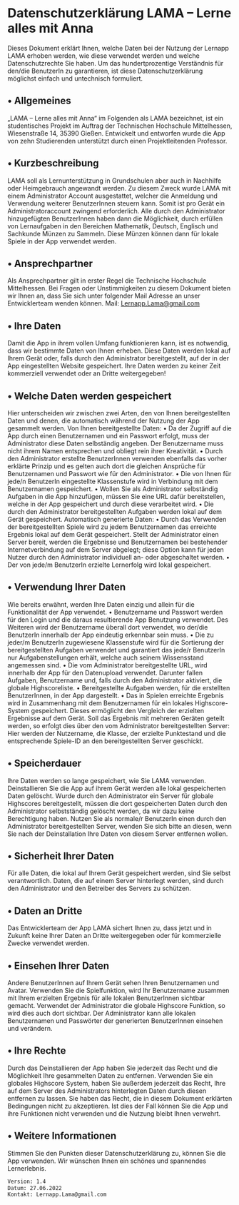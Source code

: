 # Datenschutzerklärung LAMA – Lerne alles mit Anna
Dieses Dokument erklärt Ihnen, welche Daten bei der Nutzung der Lernapp LAMA erhoben werden, wie diese verwendet werden und welche Datenschutzrechte Sie haben.
Um das hundertprozentige Verständnis für den/die BenutzerIn zu garantieren, ist diese Datenschutzerklärung möglichst einfach und untechnisch formuliert.

## •	Allgemeines
„LAMA – Lerne alles mit Anna“ im Folgenden als LAMA bezeichnet, ist ein studentisches Projekt im Auftrag der Technischen Hochschule Mittelhessen, Wiesenstraße 14, 35390 Gießen. Entwickelt und entworfen wurde die App von zehn Studierenden unterstützt durch einen Projektleitenden Professor.
## •	Kurzbeschreibung
LAMA soll als Lernunterstützung in Grundschulen aber auch in Nachhilfe oder Heimgebrauch angewandt werden. Zu diesem Zweck wurde LAMA mit einem Administrator Account ausgestattet, welcher die Anmeldung und Verwendung weiterer BenutzerInnen steuern kann. Somit ist pro Gerät ein Administratoraccount zwingend erforderlich. Alle durch den Administrator hinzugefügten BenutzerInnen haben dann die Möglichkeit, durch erfüllen von Lernaufgaben in den Bereichen Mathematik, Deutsch, Englisch und Sachkunde Münzen zu Sammeln. Diese Münzen können dann für lokale Spiele in der App verwendet werden.
## •	Ansprechpartner
Als Ansprechpartner gilt in erster Regel die Technische Hochschule Mittelhessen. Bei Fragen oder Unstimmigkeiten zu diesem Dokument bieten wir Ihnen an, dass Sie sich unter folgender Mail Adresse an unser Entwicklerteam wenden können.
Mail: Lernapp.Lama@gmail.com
## •	Ihre Daten
Damit die App in ihrem vollen Umfang funktionieren kann, ist es notwendig, dass wir bestimmte Daten von Ihnen erheben. Diese Daten werden lokal auf Ihrem Gerät oder, falls durch den Administrator bereitgestellt, auf der in der App eingestellten Website gespeichert.
Ihre Daten werden zu keiner Zeit kommerziell verwendet oder an Dritte weitergegeben!
## •	Welche Daten werden gespeichert
Hier unterscheiden wir zwischen zwei Arten, den von Ihnen bereitgestellten Daten und denen, die automatisch während der Nutzung der App gesammelt werden.
Von Ihnen bereitgestellte Daten:
•	Da der Zugriff auf die App durch einen Benutzernamen und ein Passwort erfolgt, muss der Administrator diese Daten selbständig angeben. Der Benutzername muss nicht ihrem Namen entsprechen und obliegt rein ihrer Kreativität.
•	Durch den Administrator erstellte BenutzerInnen verwenden ebenfalls das vorher erklärte Prinzip und es gelten auch dort die gleichen Ansprüche für Benutzernamen und Passwort wie für den Administrator.
•	Die von Ihnen für jede/n BenutzerIn eingestellte Klassenstufe wird in Verbindung mit dem Benutzernamen gespeichert.
•	Wollen Sie als Administrator selbständig Aufgaben in die App hinzufügen, müssen Sie eine URL dafür bereitstellen, welche in der App gespeichert und durch diese verarbeitet wird.
•	Die durch den Administrator bereitgestellten Aufgaben werden lokal auf dem Gerät gespeichert.
Automatisch generierte Daten:
•	Durch das Verwenden der bereitgestellten Spiele wird zu jedem Benutzernamen das erreichte Ergebnis lokal auf dem Gerät gespeichert. Stellt der Administrator einen Server bereit, werden die Ergebnisse und Benutzernamen bei bestehender Internetverbindung auf dem Server abgelegt; diese Option kann für jeden Nutzer durch den Administrator individuell an- oder abgeschaltet werden.
•	Der von jede/m BenutzerIn erzielte Lernerfolg wird lokal gespeichert.

## •	Verwendung Ihrer Daten
Wie bereits erwähnt, werden Ihre Daten einzig und allein für die Funktionalität der App verwendet. 
•	Benutzername und Passwort werden für den Login und die daraus resultierende App Benutzung verwendet. Des Weiteren wird der Benutzername überall dort verwendet, wo der/die BenutzerIn innerhalb der App eindeutig erkennbar sein muss.
•	Die zu jeder/m BenutzerIn zugewiesene Klassenstufe wird für die Sortierung der bereitgestellten Aufgaben verwendet und garantiert das jede/r BenutzerIn nur Aufgabenstellungen erhält, welche auch seinem Wissensstand angemessen sind.
•	Die vom Administrator bereitgestellte URL, wird innerhalb der App für den Datenupload verwendet. Darunter fallen Aufgaben, Benutzername und, falls durch den Administrator aktiviert, die globale Highscoreliste.
•	Bereitgestellte Aufgaben werden, für die erstellten BenutzerInnen, in der App dargestellt.
•	Das in Spielen erreichte Ergebnis wird in Zusammenhang mit dem Benutzernamen für ein lokales Highscore-System gespeichert. Dieses ermöglicht den Vergleich der erzielten Ergebnisse auf dem Gerät. Soll das Ergebnis mit mehreren Geräten geteilt werden, so erfolgt dies über den vom Administrator bereitgestellten Server: Hier werden der Nutzername, die Klasse, der erzielte Punktestand und die entsprechende Spiele-ID an den bereitgestellten Server geschickt.

## •	Speicherdauer
Ihre Daten werden so lange gespeichert, wie Sie LAMA verwenden. Deinstallieren Sie die App auf ihrem Gerät werden alle lokal gespeicherten Daten gelöscht.
Wurde durch den Administrator ein Server für globale Highscores bereitgestellt, müssen die dort gespeicherten Daten durch den Administrator selbstständig gelöscht werden, da wir dazu keine Berechtigung haben. Nutzen Sie als normale/r BenutzerIn einen durch den Administrator bereitgestellten Server, wenden Sie sich bitte an diesen, wenn Sie nach der Deinstallation Ihre Daten von diesem Server entfernen wollen.
## •	Sicherheit Ihrer Daten
Für alle Daten, die lokal auf Ihrem Gerät gespeichert werden, sind Sie selbst verantwortlich.
Daten, die auf einem Server hinterlegt werden, sind durch den Administrator und den Betreiber des Servers zu schützen.
## •	Daten an Dritte
Das Entwicklerteam der App LAMA sichert Ihnen zu, dass jetzt und in Zukunft keine Ihrer Daten an Dritte weitergegeben oder für kommerzielle Zwecke verwendet werden.
## •	Einsehen Ihrer Daten
Andere BenutzerInnen auf Ihrem Gerät sehen Ihren Benutzernamen und Avatar. Verwenden Sie die Spielfunktion, wird Ihr Benutzername zusammen mit Ihrem erzielten Ergebnis für alle lokalen BenutzerInnen sichtbar gemacht. Verwendet der Administrator die globale Highscore Funktion, so wird dies auch dort sichtbar.
Der Administrator kann alle lokalen Benutzernamen und Passwörter der generierten BenutzerInnen einsehen und verändern.
## •	Ihre Rechte
Durch das Deinstallieren der App haben Sie jederzeit das Recht und die Möglichkeit Ihre gesammelten Daten zu entfernen. Verwenden Sie ein globales Highscore System, haben Sie außerdem jederzeit das Recht, Ihre auf dem Server des Administrators hinterlegten Daten durch diesen entfernen zu lassen.
Sie haben das Recht, die in diesem Dokument erklärten Bedingungen nicht zu akzeptieren. Ist dies der Fall können Sie die App und ihre Funktionen nicht verwenden und die Nutzung bleibt Ihnen verwehrt.
## •	Weitere Informationen
Stimmen Sie den Punkten dieser Datenschutzerklärung zu, können Sie die App verwenden. Wir wünschen Ihnen ein schönes und spannendes Lernerlebnis.
```sh
Version: 1.4
Datum: 27.06.2022
Kontakt: Lernapp.Lama@gmail.com
```